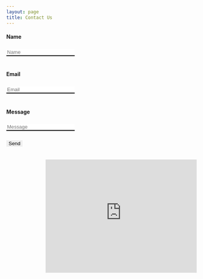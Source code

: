```yaml
---
layout: page
title: Contact Us
---
```

<html>
    <head>
        <style>
            input {
                border: none;
                border-bottom: 2px solid black;
                margin-top: 5px;
                margin-bottom: 20px;
            }
            input[type=submit] {
                border: none;
            }
        </style>
    </head>
    </html>
    

    
 <script type="text/javascript">var submitted=false;</script>

<iframe id="hidden_iframe" name="hidden_iframe" onload="submitted&amp;&amp;(window.location=&quot;https://neuroexo.org/thanks/&quot;)" style="display:none"></iframe>

<form action="https://docs.google.com/forms/d/e/1FAIpQLSfzO-mkf1gKY5kpA8piBab6h6KymTF0sMOzfcbuRoEvuL6SOA/formResponse" method="post" target="hidden_iframe" onsubmit="submitted=true;">
    <label><h4>Name</h4></label>
    <input name="entry.134554697" type="text" placeholder="Name" />
    <label><h4>Email</h4></label>
    <input name="entry.17102386" type="email" placeholder="Email"/>
    <label><h4>Message</h4></label>
    <input name="entry.616702237" type="text" placeholder="Message" />
    <br>
    <input type="submit" value="Send" />

   </form>
   


<iframe src="https://www.google.com/maps/embed?pb=!1m18!1m12!1m3!1d3464.88967405869!2d-95.34373238489242!3d29.72295488200039!2m3!1f0!2f0!3f0!3m2!1i1024!2i768!4f13.1!3m3!1m2!1s0x8640be59dd97a6b5%3A0x5cf93fc344a3f9e9!2sCullen+College+of+Engineering+2%2C+Houston%2C+TX+77004!5e0!3m2!1sen!2sus!4v1560872855810!5m2!1sen!2sus" width="400" height="300" align="right" frameborder="0" style="border:0" allowfullscreen></iframe>
   
   
    
